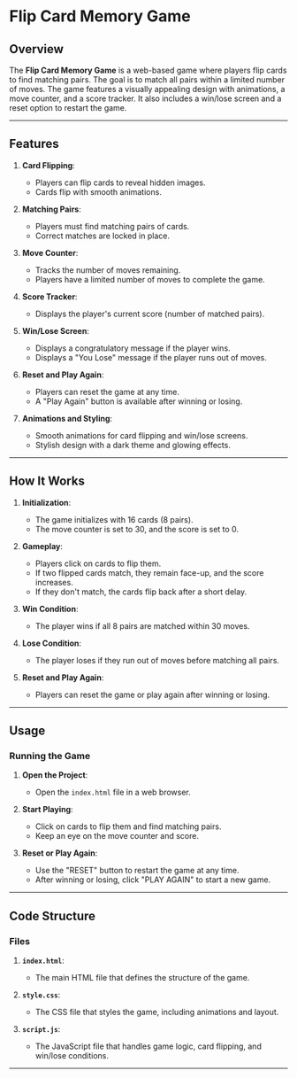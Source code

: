 # Flip Card Memory Game

## Overview

The **Flip Card Memory Game** is a web-based game where players flip cards to find matching pairs. The goal is to match all pairs within a limited number of moves. The game features a visually appealing design with animations, a move counter, and a score tracker. It also includes a win/lose screen and a reset option to restart the game.

---

## Features

1. **Card Flipping**:
   - Players can flip cards to reveal hidden images.
   - Cards flip with smooth animations.

2. **Matching Pairs**:
   - Players must find matching pairs of cards.
   - Correct matches are locked in place.

3. **Move Counter**:
   - Tracks the number of moves remaining.
   - Players have a limited number of moves to complete the game.

4. **Score Tracker**:
   - Displays the player's current score (number of matched pairs).

5. **Win/Lose Screen**:
   - Displays a congratulatory message if the player wins.
   - Displays a "You Lose" message if the player runs out of moves.

6. **Reset and Play Again**:
   - Players can reset the game at any time.
   - A "Play Again" button is available after winning or losing.

7. **Animations and Styling**:
   - Smooth animations for card flipping and win/lose screens.
   - Stylish design with a dark theme and glowing effects.

---

## How It Works

1. **Initialization**:
   - The game initializes with 16 cards (8 pairs).
   - The move counter is set to 30, and the score is set to 0.

2. **Gameplay**:
   - Players click on cards to flip them.
   - If two flipped cards match, they remain face-up, and the score increases.
   - If they don't match, the cards flip back after a short delay.

3. **Win Condition**:
   - The player wins if all 8 pairs are matched within 30 moves.

4. **Lose Condition**:
   - The player loses if they run out of moves before matching all pairs.

5. **Reset and Play Again**:
   - Players can reset the game or play again after winning or losing.

---

## Usage

### Running the Game

1. **Open the Project**:
   - Open the `index.html` file in a web browser.

2. **Start Playing**:
   - Click on cards to flip them and find matching pairs.
   - Keep an eye on the move counter and score.

3. **Reset or Play Again**:
   - Use the "RESET" button to restart the game at any time.
   - After winning or losing, click "PLAY AGAIN" to start a new game.

---

## Code Structure

### Files

1. **`index.html`**:
   - The main HTML file that defines the structure of the game.

2. **`style.css`**:
   - The CSS file that styles the game, including animations and layout.

3. **`script.js`**:
   - The JavaScript file that handles game logic, card flipping, and win/lose conditions.

---
